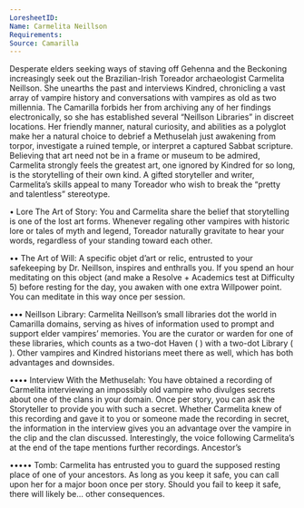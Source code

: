 ```yaml
---
LoresheetID: 
Name: Carmelita Neillson
Requirements:
Source: Camarilla
---
```

Desperate elders seeking ways of staving off Gehenna and the Beckoning increasingly seek out the Brazilian-Irish Toreador archaeologist Carmelita Neillson. She unearths the past and interviews Kindred, chronicling a vast array of vampire history and conversations with vampires as old as two millennia. The Camarilla forbids her from archiving any of her findings electronically, so she has established several “Neillson Libraries” in discreet locations. Her friendly manner, natural curiosity, and abilities as a polyglot make her a natural choice to debrief a Methuselah just awakening from torpor, investigate a ruined temple, or interpret a captured Sabbat scripture. Believing that art need not be in a frame or museum to be admired, Carmelita strongly feels the greatest art, one ignored by Kindred for so long, is the storytelling of their own kind. A gifted storyteller and writer, Carmelita’s skills appeal to many Toreador who wish to break the “pretty and talentless” stereotype. 

• Lore The Art of Story: You and Carmelita share the belief that storytelling is one of the lost art forms. Whenever regaling other vampires with historic lore or tales of myth and legend, Toreador naturally gravitate to hear your words, regardless of your standing toward each other. 

•• The Art of Will: A specific objet d’art or relic, entrusted to your safekeeping by Dr. Neillson, inspires and enthralls you. If you spend an hour meditating on this object (and make a Resolve + Academics test at Difficulty 5) before resting for the day, you awaken with one extra Willpower point. You can meditate in this way once per session. 

••• Neillson Library: Carmelita Neillson’s small libraries dot the world in Camarilla domains, serving as hives of information used to prompt and support elder vampires’ memories. You are the curator or warden for one of these libraries, which counts as a two-dot Haven ( ) with a two-dot Library ( ). Other vampires and Kindred historians meet there as well, which has both advantages and downsides. 

•••• Interview With the Methuselah: You have obtained a recording of Carmelita interviewing an impossibly old vampire who divulges secrets about one of the clans in your domain. Once per story, you can ask the Storyteller to provide you with such a secret. Whether Carmelita knew of this recording and gave it to you or someone made the recording in secret, the information in the interview gives you an advantage over the vampire in the clip and the clan discussed. Interestingly, the voice following Carmelita’s at the end of the tape mentions further recordings. Ancestor’s 

••••• Tomb: Carmelita has entrusted you to guard the supposed resting place of one of your ancestors. As long as you keep it safe, you can call upon her for a major boon once per story. Should you fail to keep it safe, there will likely be… other consequences. 